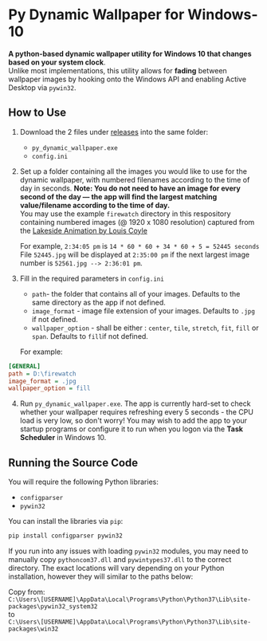 # Py Dynamic Wallpaper for Windows-10
**A python-based dynamic wallpaper utility for Windows 10 that changes based on your system clock**.  
Unlike most implementations, this utility allows for **fading** between wallpaper images by hooking onto the Windows API and enabling Active Desktop via `pywin32`.

## How to Use
1. Download the 2 files under [releases](https://github.com/GrandTheftGelato/Py-Dynamic-Wallpaper-for-Windows-10/releases) into the same folder:  
   * `py_dynamic_wallpaper.exe`  
   * `config.ini`
  
2. Set up a folder containing all the images you would like to use for the dynamic wallpaper, with numbered filenames according to the time of day in seconds. **Note: You do not need to have an image for every second of the day — the app will find the largest matching value/filename according to the time of day.**  
You may use the example `firewatch` directory in this respository containing numbered images (@ 1920 x 1080 resolution) captured from the [Lakeside Animation by Louis Coyle](https://dribbble.com/shots/1941754-Lakeside-Animation)  
  
   For example, `2:34:05 pm` is `14 * 60 * 60 + 34 * 60 + 5 = 52445 seconds`  
   File `52445.jpg` will be displayed at `2:35:00 pm` if the next largest image number is `52561.jpg --> 2:36:01 pm`.  
  
3. Fill in the required parameters in `config.ini`
   * `path`- the folder that contains all of your images. Defaults to the same directory as the app if not defined.
   * `image_format` - image file extension of your images. Defaults to `.jpg` if not defined.
   * `wallpaper_option` - shall be either : `center`, `tile`, `stretch`, `fit`, `fill` or `span`. Defaults to `fill`if not defined.  
  
   For example:  
```ini
[GENERAL]
path = D:\firewatch
image_format = .jpg
wallpaper_option = fill
```
  
4. Run `py_dynamic_wallpaper.exe`. The app is currently hard-set to check whether your wallpaper requires refreshing every 5 seconds - the CPU load is very low, so don't worry!  You may wish to add the app to your startup programs or configure it to run when you logon via the **Task Scheduler** in Windows 10.

## Running the Source Code
You will require the following Python libraries:  
* `configparser`
* `pywin32`
  
You can install the libraries via `pip`:  
```bash
pip install configparser pywin32
```
  
If you run into any issues with loading `pywin32` modules, you may need to manually copy `pythoncom37.dll` and `pywintypes37.dll` to the correct directory. The exact locations will vary depending on your Python installation, however they will similar to the paths below:  
  
Copy from:  
`C:\Users\[USERNAME]\AppData\Local\Programs\Python\Python37\Lib\site-packages\pywin32_system32`  
to  
`C:\Users\[USERNAME]\AppData\Local\Programs\Python\Python37\Lib\site-packages\win32`
